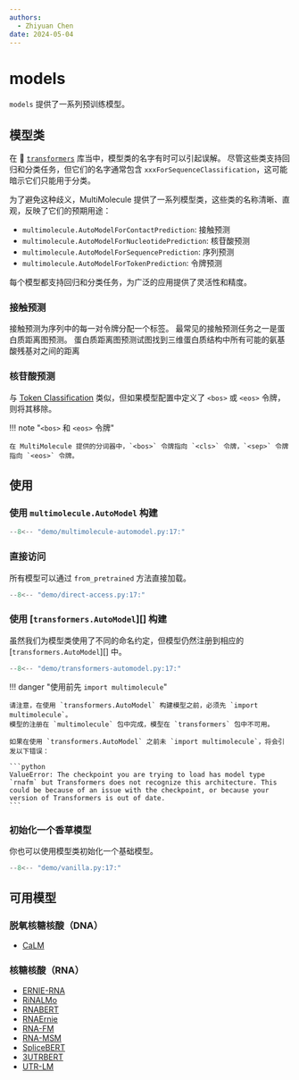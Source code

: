 ```yaml
---
authors:
  - Zhiyuan Chen
date: 2024-05-04
---
```


# models

`models` 提供了一系列预训练模型。

## 模型类

在 :hugs: [`transformers`](https://huggingface.co/docs/transformers/en/tasks/sequence_classification) 库当中，模型类的名字有时可以引起误解。
尽管这些类支持回归和分类任务，但它们的名字通常包含 `xxxForSequenceClassification`，这可能暗示它们只能用于分类。

为了避免这种歧义，MultiMolecule 提供了一系列模型类，这些类的名称清晰、直观，反映了它们的预期用途：

- `multimolecule.AutoModelForContactPrediction`: 接触预测
- `multimolecule.AutoModelForNucleotidePrediction`: 核苷酸预测
- `multimolecule.AutoModelForSequencePrediction`: 序列预测
- `multimolecule.AutoModelForTokenPrediction`: 令牌预测

每个模型都支持回归和分类任务，为广泛的应用提供了灵活性和精度。

### 接触预测

接触预测为序列中的每一对令牌分配一个标签。
最常见的接触预测任务之一是蛋白质距离图预测。
蛋白质距离图预测试图找到三维蛋白质结构中所有可能的氨基酸残基对之间的距离

### 核苷酸预测

与 [Token Classification](https://huggingface.co/docs/transformers/en/tasks/token_classification) 类似，但如果模型配置中定义了 `<bos>` 或 `<eos>` 令牌，则将其移除。

!!! note "`<bos>` 和 `<eos>` 令牌"

    在 MultiMolecule 提供的分词器中，`<bos>` 令牌指向 `<cls>` 令牌，`<sep>` 令牌指向 `<eos>` 令牌。

## 使用

### 使用 `multimolecule.AutoModel` 构建

```python
--8<-- "demo/multimolecule-automodel.py:17:"
```

### 直接访问

所有模型可以通过 `from_pretrained` 方法直接加载。

```python
--8<-- "demo/direct-access.py:17:"
```

### 使用 [`transformers.AutoModel`][] 构建

虽然我们为模型类使用了不同的命名约定，但模型仍然注册到相应的 [`transformers.AutoModel`][] 中。

```python
--8<-- "demo/transformers-automodel.py:17:"
```

!!! danger "使用前先 `import multimolecule`"

    请注意，在使用 `transformers.AutoModel` 构建模型之前，必须先 `import multimolecule`。
    模型的注册在 `multimolecule` 包中完成，模型在 `transformers` 包中不可用。

    如果在使用 `transformers.AutoModel` 之前未 `import multimolecule`，将会引发以下错误：

    ```python
    ValueError: The checkpoint you are trying to load has model type `rnafm` but Transformers does not recognize this architecture. This could be because of an issue with the checkpoint, or because your version of Transformers is out of date.
    ```

### 初始化一个香草模型

你也可以使用模型类初始化一个基础模型。

```python
--8<-- "demo/vanilla.py:17:"
```

## 可用模型

### 脱氧核糖核酸（DNA）

- [CaLM](models/calm.md)

### 核糖核酸（RNA）

- [ERNIE-RNA](models/ernierna.md)
- [RiNALMo](models/rinalmo.md)
- [RNABERT](models/rnabert.md)
- [RNAErnie](models/rnaernie.md)
- [RNA-FM](models/rnafm.md)
- [RNA-MSM](models/rnamsm.md)
- [SpliceBERT](models/splicebert.md)
- [3UTRBERT](models/utrbert.md)
- [UTR-LM](models/utrlm.md)
